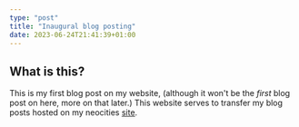 ```yaml
---
type: "post"
title: "Inaugural blog posting"
date: 2023-06-24T21:41:39+01:00
---
```

## What is this?

This is my first blog post on my website, (although it won't be the *first* blog post on here, more on that later.) This website serves to transfer my blog posts hosted on my neocities [site](www.swift456.neocities.org).